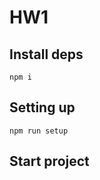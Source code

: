 # HW1

## Install deps
```
npm i
```

## Setting up 
```
npm run setup
```

## Start project
```

```
